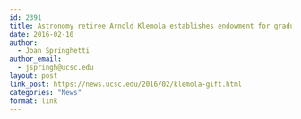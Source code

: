 ```yaml
---
id: 2391
title: Astronomy retiree Arnold Klemola establishes endowment for graduate students
date: 2016-02-10
author:
  - Joan Springhetti
author_email:
  - jspringh@ucsc.edu
layout: post
link_post: https://news.ucsc.edu/2016/02/klemola-gift.html
categories: "News"
format: link
---
```

